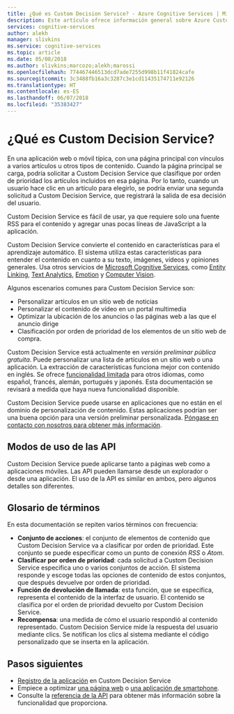 ```yaml
---
title: ¿Qué es Custom Decision Service? - Azure Cognitive Services | Microsoft Docs
description: Este artículo ofrece información general sobre Azure Custom Decision Service, una API basada en la nube para la toma de decisiones contextual que se agudiza con la experiencia.
services: cognitive-services
author: alekh
manager: slivkins
ms.service: cognitive-services
ms.topic: article
ms.date: 05/08/2018
ms.author: slivkins;marcozo;alekh;marossi
ms.openlocfilehash: 774467446513dcd7ade7255d998b11f41824cafe
ms.sourcegitcommit: 3c3488fb16a3c3287c3e1cd11435174711e92126
ms.translationtype: HT
ms.contentlocale: es-ES
ms.lasthandoff: 06/07/2018
ms.locfileid: "35383427"
---
```

# <a name="what-is-custom-decision-service"></a>¿Qué es Custom Decision Service?

En una aplicación web o móvil típica, con una página principal con vínculos a varios artículos u otros tipos de contenido. Cuando la página principal se carga, podría solicitar a Custom Decision Service que clasifique por orden de prioridad los artículos incluidos en esa página. Por lo tanto, cuando un usuario hace clic en un artículo para elegirlo, se podría enviar una segunda solicitud a Custom Decision Service, que registrará la salida de esa decisión del usuario.

Custom Decision Service es fácil de usar, ya que requiere solo una fuente RSS para el contenido y agregar unas pocas líneas de JavaScript a la aplicación.

Custom Decision Service convierte el contenido en características para el aprendizaje automático. El sistema utiliza estas características para entender el contenido en cuanto a su texto, imágenes, vídeos y opiniones generales. Usa otros servicios de [Microsoft Cognitive Services](https://www.microsoft.com/cognitive-services), como [Entity Linking](../entitylinking/home.md), [Text Analytics](../text-analytics/overview.md), [Emotion](../emotion/home.md) y [Computer Vision](../computer-vision/home.md).

Algunos escenarios comunes para Custom Decision Service son:

* Personalizar artículos en un sitio web de noticias
* Personalizar el contenido de vídeo en un portal multimedia
* Optimizar la ubicación de los anuncios o las páginas web a las que el anuncio dirige
* Clasificación por orden de prioridad de los elementos de un sitio web de compra.

Custom Decision Service está actualmente en *versión preliminar pública gratuita*. Puede personalizar una lista de artículos en un sitio web o una aplicación. La extracción de características funciona mejor con contenido en inglés. Se ofrece [funcionalidad limitada](../text-analytics/overview.md) para otros idiomas, como español, francés, alemán, portugués y japonés. Esta documentación se revisará a medida que haya nueva funcionalidad disponible.

Custom Decision Service puede usarse en aplicaciones que no están en el dominio de personalización de contenido. Estas aplicaciones podrían ser una buena opción para una versión preliminar personalizada. [Póngase en contacto con nosotros para obtener más información](https://azure.microsoft.com/overview/sales-number/).

## <a name="api-usage-modes"></a>Modos de uso de las API

Custom Decision Service puede aplicarse tanto a páginas web como a aplicaciones móviles. Las API pueden llamarse desde un explorador o desde una aplicación. El uso de la API es similar en ambos, pero algunos detalles son diferentes.

## <a name="glossary-of-terms"></a>Glosario de términos

En esta documentación se repiten varios términos con frecuencia:

* **Conjunto de acciones**: el conjunto de elementos de contenido que Custom Decision Service va a clasificar por orden de prioridad. Este conjunto se puede especificar como un punto de conexión *RSS* o *Atom*.
* **Clasificar por orden de prioridad**: cada solicitud a Custom Decision Service especifica uno o varios conjuntos de acción. El sistema responde y escoge todas las opciones de contenido de estos conjuntos, que después devuelve por orden de prioridad.
* **Función de devolución de llamada**: esta función, que se especifica, representa el contenido de la interfaz de usuario. El contenido se clasifica por el orden de prioridad devuelto por Custom Decision Service.
* **Recompensa**: una medida de cómo el usuario respondió al contenido representado. Custom Decision Service mide la respuesta del usuario mediante clics. Se notifican los clics al sistema mediante el código personalizado que se inserta en la aplicación.

## <a name="next-steps"></a>Pasos siguientes

* [Registro de la aplicación](custom-decision-service-get-started-register.md) en Custom Decision Service
* Empiece a optimizar [una página web](custom-decision-service-get-started-browser.md) o [una aplicación de smartphone](custom-decision-service-get-started-app.md).
* Consulte la [referencia de la API](custom-decision-service-api-reference.md) para obtener más información sobre la funcionalidad que proporciona.